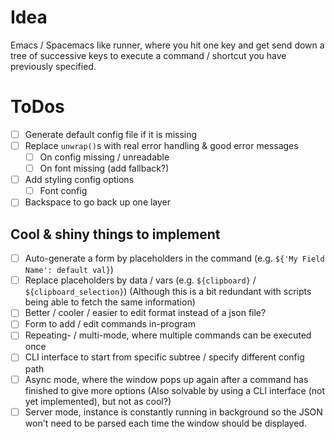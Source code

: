 # Idea

Emacs / Spacemacs like runner, where you hit one key and get send down a tree
of successive keys to execute a command / shortcut you have previously
specified.

# ToDos

* [ ] Generate default config file if it is missing
* [ ] Replace `unwrap()`s with real error handling & good error messages
  * [ ] On config missing / unreadable
  * [ ] On font missing (add fallback?)
* [ ] Add styling config options
  * [ ] Font config
* [ ] Backspace to go back up one layer

## Cool & shiny things to implement

* [ ] Auto-generate a form by placeholders in the command (e.g. `${'My Field Name': default val}`)
* [ ] Replace placeholders by data / vars (e.g. `${clipboard}` / `${clipboard_selection}`)
  (Although this is a bit redundant with scripts being able to fetch the same information)
* [ ] Better / cooler / easier to edit format instead of a json file?
* [ ] Form to add / edit commands in-program
* [ ] Repeating- / multi-mode, where multiple commands can be executed once
* [ ] CLI interface to start from specific subtree / specify different config path
* [ ] Async mode, where the window pops up again after a command has finished to give more options
      (Also solvable by using a CLI interface (not yet implemented), but not as cool?)
* [ ] Server mode, instance is constantly running in background so the JSON won't need to be parsed
      each time the window should be displayed.

